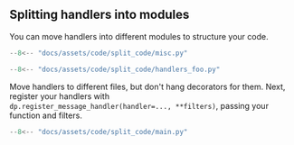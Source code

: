 ## Splitting handlers into modules

You can move handlers into different modules to structure your code.

```python title="misc.py"
--8<-- "docs/assets/code/split_code/misc.py"
```

```python title="handlers_foo.py"
--8<-- "docs/assets/code/split_code/handlers_foo.py"
```

Move handlers to different files,
but don't hang decorators for them.
Next, register your handlers with  
`dp.register_message_handler(handler=..., **filters)`,
passing your function and filters.

```python title="main.py"
--8<-- "docs/assets/code/split_code/main.py"
```